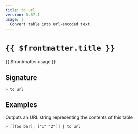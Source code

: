 ```yaml
---
title: to url
version: 0.67.1
usage: |
  Convert table into url-encoded text
---
```


# <code>{{ $frontmatter.title }}</code>

<div style='white-space: pre-wrap;'>{{ $frontmatter.usage }}</div>

## Signature

```> to url ```

## Examples

Outputs an URL string representing the contents of this table
```shell
> [[foo bar]; ["1" "2"]] | to url
```
